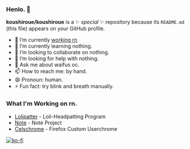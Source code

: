 ### Henlo. 👋

**koushiroue/koushiroue** is a ✨ _special_ ✨ repository because its `README.md` (this file) appears on your GitHub profile.

- 🔭 I’m currently [working rn](#what-im-working-on-rn)
- 🌱 I’m currently learning nothing.
- 👯 I’m looking to collaborate on nothing.
- 🤔 I’m looking for help with nothing.
- 💬 Ask me about waifus oc.
- 📫 How to reach me: by hand.
- 😄 Pronoun: human.
- ⚡ Fun fact: try blink and breath manually.

### What I'm Working on rn.  

- [Lolipatter](koushiroue/lolpatter) - Loli-Headpatting Program
- [Note](koushiroue/note) - Note Project
- [Celschrome](koushiroue/celschrome) - Firefox Custom Userchrome

[![ko-fi](https://ko-fi.com/img/githubbutton_sm.svg)](https://ko-fi.com/Y8Y41JJTJ)
